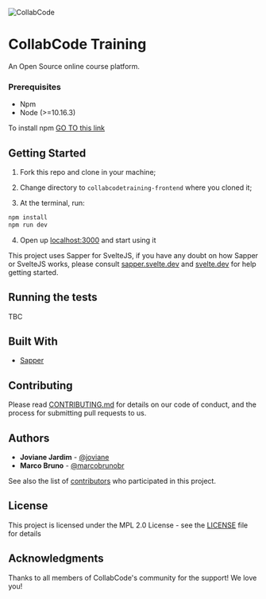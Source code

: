 ![CollabCode](collabcode.png "Logo da CollabCode")

# CollabCode Training

An Open Source online course platform.

### Prerequisites

* Npm
* Node (>=10.16.3)

To install npm [GO TO this link](https://docs.npmjs.com/downloading-and-installing-node-js-and-npm)

## Getting Started


1. Fork this repo and clone in your machine;

2. Change directory to `collabcodetraining-frontend` where you cloned it;

3. At the terminal, run:

```bash
npm install
npm run dev
```

4. Open up [localhost:3000](http://localhost:3000) and start using it

This project uses Sapper for SvelteJS, if you have any doubt on how Sapper or SvelteJS works, please consult [sapper.svelte.dev](https://sapper.svelte.dev) and [svelte.dev](https://svelte.dev) for help getting started.


## Running the tests

TBC

## Built With

* [Sapper](https://sapper.svelte.dev)

## Contributing

Please read [CONTRIBUTING.md](CONTRIBUTING.md) for details on our code of conduct, and the process for submitting pull requests to us.

## Authors

* **Joviane Jardim** - [@joviane](https://twitter.com/jovianejardim)
* **Marco Bruno** - [@marcobrunobr](https://twitter.com/marcobrunobr)

See also the list of [contributors](https://github.com/CollabCodeTech/collabcodetraining-frontend/contributors) who participated in this project.

## License

This project is licensed under the MPL 2.0 License - see the [LICENSE](LICENSE) file for details

## Acknowledgments

Thanks to all members of CollabCode's community for the support! We love you!
